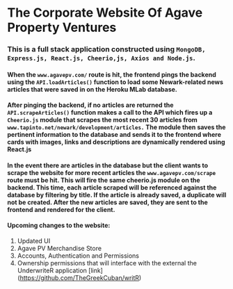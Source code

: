 # The Corporate Website Of Agave Property Ventures

### This is a full stack application constructed using `MongoDB, Express.js, React.js, Cheerio,js, Axios and Node.js`.

#### When the `www.agavepv.com/` route is hit, the frontend pings the backend using the `API.loadArticles()` function to load some Newark-related news articles that were saved in on the Heroku MLab database. 

#### After pinging the backend, if no articles are returned the `API.scrapeArticles()` function makes a call to the API which fires up a `Cheerio.js` module that scrapes the most recent 30 articles from `www.tapinto.net/newark/development/articles.` The module then saves the pertinent information to the database and sends it to the frontend where cards with images, links and descriptions are dynamically rendered using React.js

#### In the event there are articles in the database but the client wants to scrape the website for more recent articles the `www.agavepv.com/scrape` route must be hit. This will fire the same cheerio.js module on the backend. This time, each article scraped will be referenced against the database by filtering by title. If the article is already saved, a duplicate will not be created. After the new articles are saved, they are sent to the frontend and rendered for the client.

#### Upcoming changes to the website:
  1. Updated UI
  2. Agave PV Merchandise Store
  3. Accounts, Authentication and Permissions
  4. Ownership permissions that will interface with the external the UnderwriteR application [link] (https://github.com/TheGreekCuban/writR)
  
